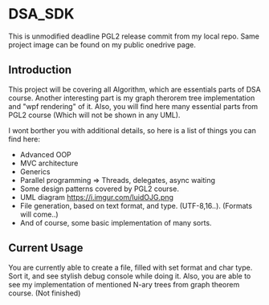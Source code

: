 # DSA_SDK
This is unmodified deadline PGL2 release commit from my local repo. 
Same project image can be found on my public onedrive page.

## Introduction
This project will be covering all Algorithm, which are 
essentials parts of DSA course.
Another interesting part is my graph therorem tree implementation
and "wpf rendering" of it.
Also, you will find here many essential parts from PGL2
course (Which will not be shown in any UML).

I wont borther you with additional details, so here is 
a list of things you can find here:
* Advanced OOP
* MVC architecture
* Generics
* Parallel programming => Threads, delegates, async waiting
* Some design patterns covered by PGL2 course.
* UML diagram https://i.imgur.com/IuidOJG.png
* File generation, based on text format, and type. (UTF-8,16..). (Formats will come..)
* And of course, some basic implementation of many sorts.

## Current Usage

You are currently able to create a file, filled with set format and char type.
Sort it, and see stylish debug console while doing it.
Also, you are able to see my implementation of mentioned N-ary trees 
from graph theorem course. (Not finished)
